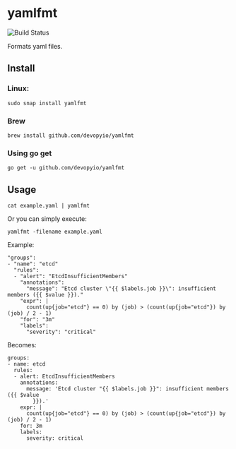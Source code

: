 # yamlfmt

![Build Status](https://travis-ci.com/devopyio/yamlfmt.svg?branch=master)

Formats yaml files.

## Install

### Linux:

```
sudo snap install yamlfmt
```

### Brew 

```
brew install github.com/devopyio/yamlfmt
```

### Using go get

```
go get -u github.com/devopyio/yamlfmt
```

## Usage

```
cat example.yaml | yamlfmt
```

Or you can simply execute:

```
yamlfmt -filename example.yaml
```

Example:

```
"groups": 
- "name": "etcd"
  "rules": 
  - "alert": "EtcdInsufficientMembers"
    "annotations": 
      "message": "Etcd cluster \"{{ $labels.job }}\": insufficient members ({{ $value }})."
    "expr": |
      count(up{job="etcd"} == 0) by (job) > (count(up{job="etcd"}) by (job) / 2 - 1)
    "for": "3m"
    "labels": 
      "severity": "critical"

```

Becomes:

```
groups:
- name: etcd
  rules:
  - alert: EtcdInsufficientMembers
    annotations:
      message: 'Etcd cluster "{{ $labels.job }}": insufficient members ({{ $value
        }}).'
    expr: |
      count(up{job="etcd"} == 0) by (job) > (count(up{job="etcd"}) by (job) / 2 - 1)
    for: 3m
    labels:
      severity: critical
```
